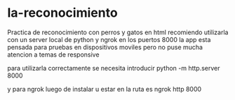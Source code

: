 # Ia-reconocimiento
Practica de reconocimiento con perros y gatos en html 
recomiendo utilizarla con un server local de python y ngrok en los puertos 8000
la app esta pensada para pruebas en dispositivos moviles pero no puse mucha atencion a temas de responsive

para utilizarla correctamente se necesita introducir python -m http.server 8000

y para ngrok luego de instalar u estar en la ruta es ngrok http 8000
